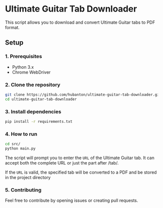 # Ultimate Guitar Tab Downloader

This script allows you to download and convert Ultimate Guitar tabs to PDF format.

## Setup

### 1. Prerequisites

- Python 3.x
- Chrome WebDriver

### 2. Clone the repository

```bash
git clone https://github.com/hubanton/ultimate-guitar-tab-downloader.git
cd ultimate-guitar-tab-downloader
```

### 3. Install dependencies

```bash
pip install -r requirements.txt
```

### 4. How to run

```bash
cd src/
python main.py
```

The script will prompt you to enter the `URL` of the Ultimate Guitar tab. It can accept both the complete URL or just the part after /tab/.

If the `URL` is valid, the specified tab will be converted to a PDF and be stored in the project directory

### 5. Contributing

Feel free to contribute by opening issues or creating pull requests.
